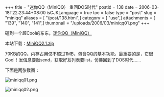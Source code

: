 +++
title = "迷你QQ（MiniQQ） 重回DOS时代"
postid = 138
date = 2006-03-18T22:23:44+08:00
isCJKLanguage = true
toc = false
type = "post"
slug = "miniqq"
aliases = [ "/post/138.html",]
category = [ "use",]
attachments = [ "139", "140", "141",]
thumbnail = "/uploads/2006/03/miniqq01.png"
+++


碰到一个超Cool的东东，[迷你QQ（MiniQQ）](http://www.qq-1.com)  

本站下载：<span id="p141">[MiniQQ2.1.zip](/uploads/2006/03/MiniQQ2.1.zip "MiniQQ2.1.zip")</span>

70KB的QQ，内存占用仅不超过1MB，包含QQ的基本功能。最重要的是，它很Cool！发信息要敲send，获取好友列表要list，仿佛回到了DOS时代……

下面是两张截图：

![miniqq01.png](/uploads/2006/03/miniqq01.png)

![miniqq02.png](/uploads/2006/03/miniqq02.png)

